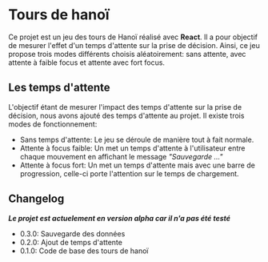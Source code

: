 # Tours de hanoï

Ce projet est un jeu des tours de Hanoï réalisé avec **React**. Il a pour objectif de mesurer l'effet d'un temps d'attente sur la prise de décision. Ainsi, ce jeu propose trois modes différents choisis aléatoirement: sans attente, avec attente à faible focus et attente avec fort focus.

## Les temps d'attente
L'objectif étant de mesurer l'impact des temps d'attente sur la prise de décision, nous avons ajouté des temps d'attente au projet. Il existe trois modes de fonctionnement:

- Sans temps d'attente: Le jeu se déroule de manière tout à fait normale.
- Attente à focus faible: Un met un temps d'attente à l'utilisateur entre chaque mouvement en affichant le message _"Sauvegarde ..."_
- Attente à focus fort: Un met un temps d'attente mais avec une barre de progression, celle-ci porte l'attention sur le temps de chargement.

## Changelog

__*Le projet est actuelement en version alpha car il n'a pas été testé*__

- 0.3.0: Sauvegarde des données 
- 0.2.0: Ajout de temps d'attente 
- 0.1.0: Code de base des tours de hanoï